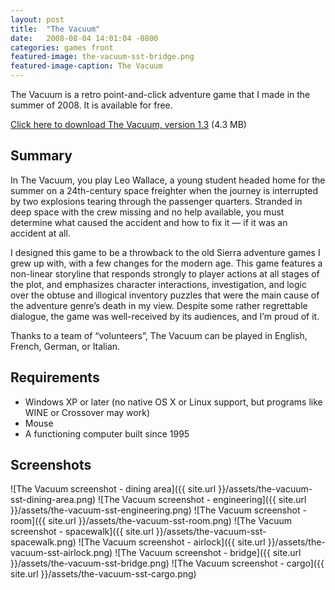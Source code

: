 ```yaml
---
layout: post
title:  "The Vacuum"
date:   2008-08-04 14:01:04 -0800
categories: games front
featured-image: the-vacuum-sst-bridge.png
featured-image-caption: The Vacuum
---
```

The Vacuum is a retro point-and-click adventure game that I made in the summer of 2008. It is available for free.<!--more-->

[Click here to download The Vacuum, version 1.3][download] (4.3 MB)

## Summary

In The Vacuum, you play Leo Wallace, a young student headed home for the summer on a 24th-century space freighter when the journey is interrupted by two explosions tearing through the passenger quarters. Stranded in deep space with the crew missing and no help available, you must determine what caused the accident and how to fix it — if it was an accident at all.

I designed this game to be a throwback to the old Sierra adventure games I grew up with, with a few changes for the modern age. This game features a non-linear storyline that responds strongly to player actions at all stages of the plot, and emphasizes character interactions, investigation, and logic over the obtuse and illogical inventory puzzles that were the main cause of the adventure genre’s death in my view. Despite some rather regrettable dialogue, the game was well-received by its audiences, and I’m proud of it.

Thanks to a team of “volunteers”, The Vacuum can be played in English, French, German, or Italian.

## Requirements

* Windows XP or later (no native OS X or Linux support, but programs like WINE or Crossover may work)
* Mouse
* A functioning computer built since 1995

## Screenshots

![The Vacuum screenshot - dining area]({{ site.url }}/assets/the-vacuum-sst-dining-area.png)
![The Vacuum screenshot - engineering]({{ site.url }}/assets/the-vacuum-sst-engineering.png)
![The Vacuum screenshot - room]({{ site.url }}/assets/the-vacuum-sst-room.png)
![The Vacuum screenshot - spacewalk]({{ site.url }}/assets/the-vacuum-sst-spacewalk.png)
![The Vacuum screenshot - airlock]({{ site.url }}/assets/the-vacuum-sst-airlock.png)
![The Vacuum screenshot - bridge]({{ site.url }}/assets/the-vacuum-sst-bridge.png)
![The Vacuum screenshot - cargo]({{ site.url }}/assets/the-vacuum-sst-cargo.png)

[download]: http://davidproctor.io/wp-content/uploads/2014/01/thevacuum.zip